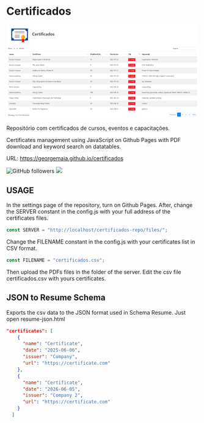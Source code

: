 # Certificados

<a href="https://georgemaia.github.io/certificados" target="_blank">
    <img src="./images/visual.png">
</a>

Repositório com certificados de cursos, eventos e capacitações.

Certificates management using JavaScript on Github Pages with PDF download and keyword search on datatables.

URL: https://georgemaia.github.io/certificados

![GitHub followers](https://img.shields.io/github/followers/georgemaia?style=social)
<a href="https://www.linkedin.com/in/georgemaia/">
    <img src="https://img.shields.io/badge/-LinkedIn-blue?style=flat-square&logo=Linkedin&logoColor=white&link=https://www.linkedin.com/in/georgemaia/">
</a>

## USAGE

In the settings page of the repository, turn on Github Pages. After, change the SERVER constant in the config.js with your full address of the certificates files.

```javascript
const SERVER = "http://localhost/certificados-repo/files/"; 
```

Change the FILENAME constant in the config.js with your certificates list in CSV format.

```javascript
const FILENAME = "certificados.csv"; 
```

Then upload the PDFs files in the folder of the server. Edit the csv file certificados.csv with yours certificates.

## JSON to Resume Schema

Exports the csv data to the JSON format used in Schema Resume. Just open resume-json.html

```json
"certificates": [
    {
      "name": "Certificate",
      "date": "2025-06-06",
      "issuer": "Company",
      "url": "https://certificate.com"
    },
    {
      "name": "Certificate",
      "date": "2026-06-05",
      "issuer": "Company 2",
      "url": "https://certificate.com"
    }
  ]
```